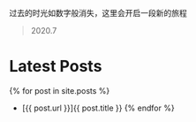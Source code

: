 
过去的时光如数字般消失，这里会开启一段新的旅程
> 2020.7

# Latest Posts
{% for post in site.posts %}
  - [{{ post.url }}]{{ post.title }}
{% endfor %}